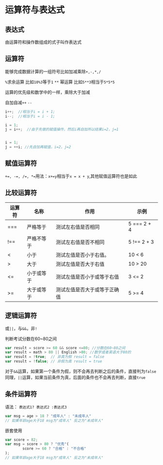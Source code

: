 # 运算符与表达式

## 表达式

由运算符和操作数组成的式子叫作表达式

## 运算符

能够完成数据计算的一组符号比如加减乘除`+,-,*,/`

`%`求余运算 比如`10%3`等于`1`
`**` 幂运算 比如`5**3`相当于`5*5*5`

运算的优先级和数学中的一样，乘除大于加减


自加自减`++` `--`
```js
i++;  //相当于i = i + 1;
i--;  //相当于i = i - 1;

i = 1;
j = i++;  //由于先做的赋值操作，然后i再自加所以结果i=2，j=1


i = 1;
j = ++i; //先自加再赋值，i=2，j=2
```
## 赋值运算符
`+=, -=, /=, *=`用法：`x+=y`相当于`x = x + y`,其他赋值运算符也是如此

## 比较运算符
运算符|	名称|	作用	|示例
-|-|-|-
===	|严格等于|	测试左右值是否相同|	5 === 2 + 4
!==	|严格不等于	|测试左右值是否不相同	|5 !== 2 + 3
<	|小于	|测试左值是否小于右值。|	10 < 6
>	|大于	|测试左值是否大于右值|	10 > 20
<=	|小于或等于|	测试左值是否小于或等于右值|	3 <= 2
>=	|大于或等于|	测试左值是否大于或等于正确值|	5 >= 4


## 逻辑运算符
或`||`，与`&&`，非`!`

判断考试分数在60~80之间
```js
var result = score >= 60 && score <=80; //分数在60~80之间
var result = math > 80 || English >80; //数学或者英语大于80的
var result = !true;  // 非真为假 result = false
var result = !false; // 非假为真 result = true
```
对于`&&`运算，如果第一个条件为假，则不会再去判断之后的条件，直接判为`false`
同理，`||`运算，如果当前条件为真，后面的条件也不会再去判断，直接`true`

## 条件运算符

语法：
`表达式1? 表达式2 :表达式3`
```js
var msg = age > 18 ? "成年人" : "未成年人"
// 如果年龄age大于18 msg为"成年人" 反之为"未成年人"
```
嵌套使用
```js
var score = 82;
var msg = score > 80 ? "优秀"(
        score >= 60 ? "合格" : "不合格"
);
// 如果年龄age大于18 msg为"成年人" 反之为"未成年人"
```

